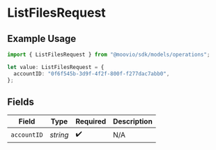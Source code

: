# ListFilesRequest

## Example Usage

```typescript
import { ListFilesRequest } from "@moovio/sdk/models/operations";

let value: ListFilesRequest = {
  accountID: "0f6f545b-3d9f-4f2f-800f-f277dac7abb0",
};
```

## Fields

| Field              | Type               | Required           | Description        |
| ------------------ | ------------------ | ------------------ | ------------------ |
| `accountID`        | *string*           | :heavy_check_mark: | N/A                |